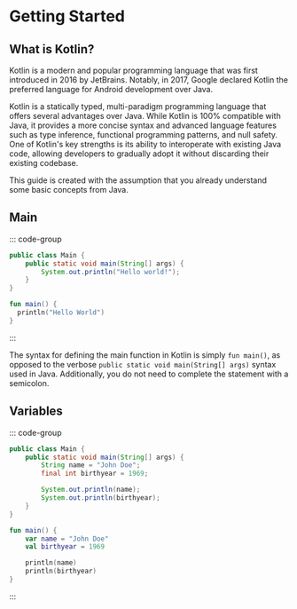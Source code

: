 # Getting Started

## What is Kotlin?

Kotlin is a modern and popular programming language that was first introduced in 2016 by JetBrains. Notably, in 2017, Google declared Kotlin the preferred language for Android development over Java.

Kotlin is a statically typed, multi-paradigm programming language that offers several advantages over Java. While Kotlin is 100% compatible with Java, it provides a more concise syntax and advanced language features such as type inference, functional programming patterns, and null safety. One of Kotlin's key strengths is its ability to interoperate with existing Java code, allowing developers to gradually adopt it without discarding their existing codebase.

This guide is created with the assumption that you already understand some basic concepts from Java.

## Main

::: code-group

```java [Java]
public class Main {
	public static void main(String[] args) {
		System.out.println("Hello world!");
	}
}
```

```kt [Kotlin]
fun main() {
  println("Hello World")
}
```
:::

The syntax for defining the main function in Kotlin is simply `fun main()`, as opposed to the verbose `public static void main(String[] args)` syntax used in Java. Additionally, you do not need to complete the statement with a semicolon. 

## Variables

::: code-group

```java [Java]
public class Main {
	public static void main(String[] args) {
		String name = "John Doe";
        final int birthyear = 1969;

        System.out.println(name);
        System.out.println(birthyear);
	}
}
```

```kt [Kotlin]
fun main() {
    var name = "John Doe"
    val birthyear = 1969

    println(name)
    println(birthyear)
}
```
:::
